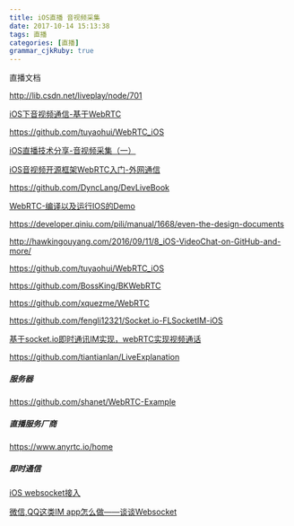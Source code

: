 ```yaml
---
title: iOS直播 音视频采集
date: 2017-10-14 15:13:38
tags: 直播
categories: [直播]
grammar_cjkRuby: true
---
```


直播文档
<!--more-->

http://lib.csdn.net/liveplay/node/701

[iOS下音视频通信-基于WebRTC](http://www.jianshu.com/p/c49da1d93df4)

https://github.com/tuyaohui/WebRTC_iOS

[iOS直播技术分享-音视频采集（一）](http://chenhu1001.github.io/2016/07/02/iOS%E7%9B%B4%E6%92%AD%E6%8A%80%E6%9C%AF%E5%88%86%E4%BA%AB-%E9%9F%B3%E8%A7%86%E9%A2%91%E9%87%87%E9%9B%86%EF%BC%88%E4%B8%80%EF%BC%89/)



[iOS音视频开源框架WebRTC入门-外网通信](http://www.jianshu.com/p/ddbe5d90332f)

https://github.com/DyncLang/DevLiveBook



[WebRTC-编译以及运行IOS的Demo](http://www.jianshu.com/p/1b4c79b45055)

https://developer.qiniu.com/pili/manual/1668/even-the-design-documents

http://hawkingouyang.com/2016/09/11/8_iOS-VideoChat-on-GitHub-and-more/

https://github.com/tuyaohui/WebRTC_iOS

https://github.com/BossKing/BKWebRTC

https://github.com/xquezme/WebRTC





https://github.com/fengli12321/Socket.io-FLSocketIM-iOS



[基于socket.io即时通讯IM实现，webRTC实现视频通话](http://www.jianshu.com/p/686c4bf6df3f)



https://github.com/tiantianlan/LiveExplanation



##### 服务器

https://github.com/shanet/WebRTC-Example







##### 直播服务厂商

https://www.anyrtc.io/home





##### 即时通信

[iOS websocket接入](http://www.jianshu.com/p/821b777555d3)

[微信,QQ这类IM app怎么做——谈谈Websocket](http://www.jianshu.com/p/bcefda55bce4)